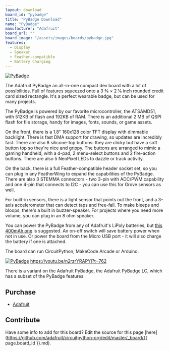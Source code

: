 ```yaml
---
layout: download
board_id: "pybadge"
title: "PyBadge Download"
name: "PyBadge"
manufacturer: "Adafruit"
board_url: ""
board_image: "/assets/images/boards/pybadge.jpg"
features:
  - Display
  - Speaker
  - Feather-compatible
  - Battery Charging
---
```


[![PyBadge](http://img.youtube.com/vi/2f-gZwdTFyo/0.jpg)](https://youtu.be/n2rzrYRAPYI?t=762 "PyBadge")

The Adafruit PyBadge an all-in-one compact dev board with a lot of possibilities. Full of features squeezed onto a 3 3⁄8 × 2 1⁄8 inch rounded credit card sized rectangle. It's a perfect wearable badge, but can be used for many projects.

The PyBadge is powered by our favorite microcontroller, the ATSAMD51, with 512KB of flash and 192KB of RAM. There is an additional 2 MB of QSPI flash for file storage, handy for images, fonts, sounds, or game assets.

On the front, there is a 1.8" 160x128 color TFT display with dimmable backlight. There is fast DMA support for drawing, so updates are incredibly fast. There are also 8 silicone-top buttons: they are clicky but have a soft button top so they're nice and grippy. The buttons are arranged to mimic a gaming handheld, with a d-pad, 2 menu-select buttons and 2 fire-action buttons. There are also 5 NeoPixel LEDs to dazzle or track activity.

On the back, there is a full Feather-compatible header socket set, so you can plug in any FeatherWing to expand the capabilities of the PyBadge. There are also 3 STEMMA connectors - two 3-pin with ADC/PWM capability and one 4-pin that connects to I2C - you can use this for Grove sensors as well.

For built-in sensors, there is a light sensor that points out the front, and a 3-axis accelerometer that can detect taps and free-fall. To make bleeps and bloops, there's a built in buzzer-speaker. For projects where you need more volume, you can plug in an 8 ohm speaker.

You can power the PyBadge from any of Adafruit's LiPoly batteries, but [this 400mAh one](https://www.adafruit.com/category/574) is suggested. An on-off switch will save battery power when not in use. Or power the board from the Micro USB port - it will also charge the battery if one is attached.

The board can run CircuitPython, MakeCode Arcade or Arduino.

[![PyBadge](http://img.youtube.com/vi/2f-gZwdTFyo/0.jpg)](https://youtu.be/n2rzrYRAPYI?t=762 "PyBadge")
https://youtu.be/n2rzrYRAPYI?t=762

There is a variant on the Adafruit PyBadge, the Adafruit PyBadge LC, which has a subset of the PyBadge features.

## Purchase
* [Adafruit](https://www.adafruit.com/product/4200)

## Contribute

Have some info to add for this board? Edit the source for this page [here](https://github.com/adafruit/circuitpython-org/edit/master/_board/{{ page.board_id }}.md).
